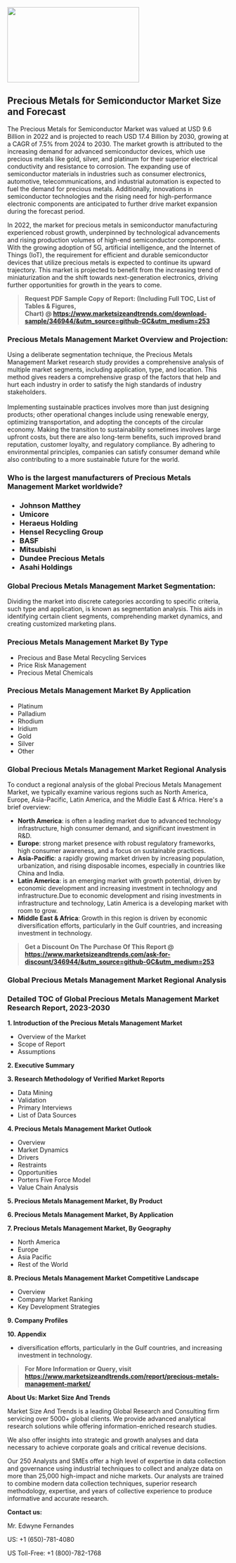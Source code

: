 <p><img class="alignnone size-medium wp-image-20088" src="https://ffe5etoiles.com/wp-content/uploads/2024/12/MST1-300x171.png" alt="" width="300" height="171" /></p><h2>Precious Metals for Semiconductor Market Size and Forecast</h2><p>The Precious Metals for Semiconductor Market was valued at USD 9.6 Billion in 2022 and is projected to reach USD 17.4 Billion by 2030, growing at a CAGR of 7.5% from 2024 to 2030. The market growth is attributed to the increasing demand for advanced semiconductor devices, which use precious metals like gold, silver, and platinum for their superior electrical conductivity and resistance to corrosion. The expanding use of semiconductor materials in industries such as consumer electronics, automotive, telecommunications, and industrial automation is expected to fuel the demand for precious metals. Additionally, innovations in semiconductor technologies and the rising need for high-performance electronic components are anticipated to further drive market expansion during the forecast period.</p><p>In 2022, the market for precious metals in semiconductor manufacturing experienced robust growth, underpinned by technological advancements and rising production volumes of high-end semiconductor components. With the growing adoption of 5G, artificial intelligence, and the Internet of Things (IoT), the requirement for efficient and durable semiconductor devices that utilize precious metals is expected to continue its upward trajectory. This market is projected to benefit from the increasing trend of miniaturization and the shift towards next-generation electronics, driving further opportunities for growth in the years to come.</p></p><blockquote id="" class=""><strong>Request PDF Sample Copy of Report: (Including Full TOC, List of Tables &amp; Figures, Chart)&nbsp;@&nbsp;<strong><a href="https://www.marketsizeandtrends.com/download-sample/346944/&utm_source=github-GC&utm_medium=253" target="_blank">https://www.marketsizeandtrends.com/download-sample/346944/&utm_source=github-GC&utm_medium=253</a></strong></strong></blockquote><h3 id="" class="">Precious Metals Management Market&nbsp;Overview and Projection:</h3><p id="" class="">Using a deliberate segmentation technique, the Precious Metals Management Market research study provides a comprehensive analysis of multiple market segments, including application, type, and location. This method gives readers a comprehensive grasp of the factors that help and hurt each industry in order to satisfy the high standards of industry stakeholders. <br /> <br />Implementing sustainable practices involves more than just designing products; other operational changes include using renewable energy, optimizing transportation, and adopting the concepts of the circular economy. Making the transition to sustainability sometimes involves large upfront costs, but there are also long-term benefits, such improved brand reputation, customer loyalty, and regulatory compliance. By adhering to environmental principles, companies can satisfy consumer demand while also contributing to a more sustainable future for the world.</p><h3 id="" class="">Who is the largest manufacturers of&nbsp;Precious Metals Management Market worldwide?</h3><h3 class=""><p><ul><li>Johnson Matthey </li><li> Umicore </li><li> Heraeus Holding </li><li> Hensel Recycling Group </li><li> BASF </li><li> Mitsubishi </li><li> Dundee Precious Metals </li><li> Asahi Holdings</li></ul></p></h3><h3 id="" class="">Global&nbsp;Precious Metals Management Market Segmentation:</h3><p id="" class="">Dividing the market into discrete categories according to specific criteria, such type and application, is known as segmentation analysis. This aids in identifying certain client segments, comprehending market dynamics, and creating customized marketing plans.</p><h3 id="" class="">Precious Metals Management Market&nbsp;By Type</h3><p><p><ul><li>Precious and Base Metal Recycling Services</li><li> Price Risk Management</li><li> Precious Metal Chemicals</p></li></ul></p></p><h3 id="" class="">Precious Metals Management Market&nbsp;By Application</h3><p class=""><p><ul><li>Platinum</li><li> Palladium</li><li> Rhodium</li><li> Iridium</li><li> Gold</li><li> Silver</li><li> Other</li></ul></p></p><h3 id="" class="">Global Precious Metals Management Market Regional Analysis</h3><p id="" class="">To conduct a regional analysis of the global Precious Metals Management Market, we typically examine various regions such as North America, Europe, Asia-Pacific, Latin America, and the Middle East &amp; Africa. Here's a brief overview:</p><ul><li><strong>North America</strong>: is often a leading market due to advanced technology infrastructure, high consumer demand, and significant investment in R&amp;D.</li><li><strong>Europe</strong>: strong market presence with robust regulatory frameworks, high consumer awareness, and a focus on sustainable practices.</li><li><strong>Asia-Pacific</strong>: a rapidly growing market driven by increasing population, urbanization, and rising disposable incomes, especially in countries like China and India.</li><li><strong>Latin America</strong>: is an emerging market with growth potential, driven by economic development and increasing investment in technology and infrastructure.Due to economic development and rising investments in infrastructure and technology, Latin America is a developing market with room to grow.</li><li><strong>Middle East &amp; Africa</strong>: Growth in this region is driven by economic diversification efforts, particularly in the Gulf countries, and increasing investment in technology.</li></ul><blockquote id="" class=""><strong>Get a Discount On The Purchase Of This Report @ <strong><a href="https://www.marketsizeandtrends.com/ask-for-discount/346944/&utm_source=github-GC&utm_medium=253" target="_blank">https://www.marketsizeandtrends.com/ask-for-discount/346944/&utm_source=github-GC&utm_medium=253</a></strong></strong></blockquote><h3 id="" class="">Global Precious Metals Management Market Regional Analysis</h3><h3 id="" class="">Detailed TOC of Global Precious Metals Management Market Research Report, 2023-2030</h3><p id="" class=""><strong>1. Introduction of the Precious Metals Management Market</strong></p><ul><li>Overview of the Market</li><li>Scope of Report</li><li>Assumptions</li></ul><p id="" class=""><strong>2. Executive Summary</strong></p><p id="" class=""><strong>3. Research Methodology of Verified Market Reports</strong></p><ul><li>Data Mining</li><li>Validation</li><li>Primary Interviews</li><li>List of Data Sources</li></ul><p id="" class=""><strong>4. Precious Metals Management Market Outlook</strong></p><ul><li>Overview</li><li>Market Dynamics</li><li>Drivers</li><li>Restraints</li><li>Opportunities</li><li>Porters Five Force Model</li><li>Value Chain Analysis</li></ul><p id="" class=""><strong>5. Precious Metals Management Market, By Product</strong></p><p id="" class=""><strong>6. Precious Metals Management Market, By Application</strong></p><p id="" class=""><strong>7. Precious Metals Management Market, By Geography</strong></p><ul><li>North America</li><li>Europe</li><li>Asia Pacific</li><li>Rest of the World</li></ul><p id="" class=""><strong>8. Precious Metals Management Market Competitive Landscape</strong></p><ul><li>Overview</li><li>Company Market Ranking</li><li>Key Development Strategies</li></ul><p id="" class=""><strong>9. Company Profiles</strong></p><p id="" class=""><strong>10. Appendix</strong></p><ul><li>diversification efforts, particularly in the Gulf countries, and increasing investment in technology.</li></ul><blockquote id="" class=""><strong>For More Information or Query, visit <strong><strong><a href="https://www.marketsizeandtrends.com/report/precious-metals-management-market/" target="_blank">https://www.marketsizeandtrends.com/report/precious-metals-management-market/</a></strong></strong></strong></blockquote><p id="" class=""><strong>About Us: Market Size And Trends</strong></p><p id="" class="">Market Size And Trends is a leading Global Research and Consulting firm servicing over 5000+ global clients. We provide advanced analytical research solutions while offering information-enriched research studies.</p><p id="" class="">We also offer insights into strategic and growth analyses and data necessary to achieve corporate goals and critical revenue decisions.</p><p id="" class="">Our 250 Analysts and SMEs offer a high level of expertise in data collection and governance using industrial techniques to collect and analyze data on more than 25,000 high-impact and niche markets. Our analysts are trained to combine modern data collection techniques, superior research methodology, expertise, and years of collective experience to produce informative and accurate research.</p><p id="" class=""><strong>Contact us:</strong></p><p id="" class="">Mr. Edwyne Fernandes</p><p id="" class="">US: +1 (650)-781-4080</p><p id="" class="">US Toll-Free: +1 (800)-782-1768</p>
